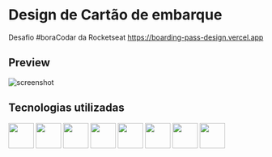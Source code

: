   
# Design de Cartão de embarque

Desafio #boraCodar da Rocketseat
<https://boarding-pass-design.vercel.app>

## Preview

![screenshot](https://user-images.githubusercontent.com/95925774/217902437-a3257841-7a48-4283-9a87-9fbd4a1bd309.png)

## Tecnologias utilizadas

<img src="https://cdn.worldvectorlogo.com/logos/visual-studio-code-1.svg" height="50" width="50"> <img src="https://cdn.worldvectorlogo.com/logos/nodejs-icon.svg" height="50" width="50"> <img src="https://cdn.worldvectorlogo.com/logos/typescript.svg" height="50" width="50"> <img src="https://cdn.worldvectorlogo.com/logos/vitejs.svg" height="50" width="50">    <img src="https://cdn.worldvectorlogo.com/logos/react-2.svg" height="50" width="50"> <img src="https://cdn.worldvectorlogo.com/logos/postcss.svg" height="50" width="50">  <img src="https://cdn.worldvectorlogo.com/logos/tailwindcss.svg" height="50" width="50"> <img src="https://cdn.worldvectorlogo.com/logos/github-icon-1.svg" height="50" width="50">

